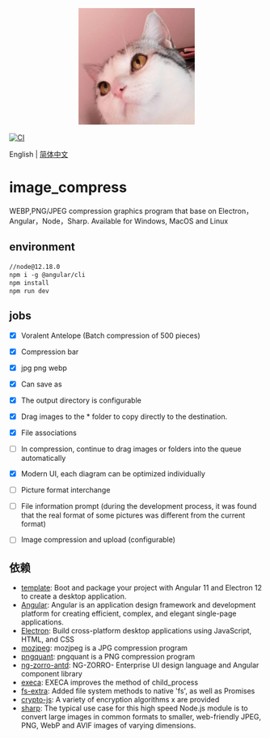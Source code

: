 <p align="center">
    <img width="230" src="./favicon.512x512.png">
</p>

[![CI](https://github.com/AlanSean/image_compress/actions/workflows/lint-test-e2e-build.yml/badge.svg)](https://github.com/AlanSean/image_compress/actions/workflows/lint-test-e2e-build.yml)

English | [简体中文](README-zh_CN.md)

# image_compress

WEBP,PNG/JPEG compression graphics program that base on Electron，Angular，Node，Sharp. Available for Windows, MacOS and Linux

## environment


```
//node@12.18.0
npm i -g @angular/cli
npm install 
npm run dev
```



## jobs
- [x] Voralent Antelope (Batch compression of 500 pieces)
- [x] Compression bar
- [x] jpg png webp
- [x] Can save as
- [x] The output directory is configurable
- [x] Drag images to the * folder to copy directly to the destination.
- [x] File associations
- [ ] In compression, continue to drag images or folders into the queue automatically
- [x] Modern UI, each diagram can be optimized individually
- [ ] Picture format interchange
- [ ] File information prompt (during the development process, it was found that the real format of some pictures was different from the current format)
- [ ] Image compression and upload (configurable)


## 依赖

- [template](https://github.com/maximegris/angular-electron): Boot and package your project with Angular 11 and Electron 12 to create a desktop application.
- [Angular](https://angular.cn/): Angular is an application design framework and development platform for creating efficient, complex, and elegant single-page applications.
- [Electron](https://www.electronjs.org/): Build cross-platform desktop applications using JavaScript, HTML, and CSS
- [mozjpeg](https://github.com/mozilla/mozjpeg): mozjpeg is a JPG compression program
- [pngquant](https://github.com/kornelski/pngquant): pngquant is a PNG compression program
- [ng-zorro-antd](https://ng.ant.design/docs/introduce/zh): NG-ZORRO- Enterprise UI design language and Angular component library
- [execa](https://github.com/sindresorhus/execa): EXECA improves the method of child_process
- [fs-extra](https://github.com/jprichardson/node-fs-extra): Added file system methods to native 'fs', as well as Promises
- [crypto-js](https://github.com/brix/crypto-js): A variety of encryption algorithms x are provided
- [sharp](https://github.com/lovell/sharp): The typical use case for this high speed Node.js module is to convert large images in common formats to smaller, web-friendly JPEG, PNG, WebP and AVIF images of varying dimensions.
